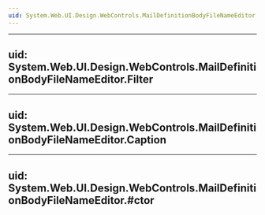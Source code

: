 ```yaml
---
uid: System.Web.UI.Design.WebControls.MailDefinitionBodyFileNameEditor
---
```


---
uid: System.Web.UI.Design.WebControls.MailDefinitionBodyFileNameEditor.Filter
---

---
uid: System.Web.UI.Design.WebControls.MailDefinitionBodyFileNameEditor.Caption
---

---
uid: System.Web.UI.Design.WebControls.MailDefinitionBodyFileNameEditor.#ctor
---
